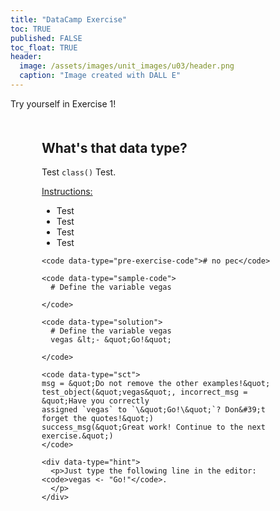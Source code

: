 ```yaml
---
title: "DataCamp Exercise"
toc: TRUE
published: FALSE
toc_float: TRUE
header:
  image: /assets/images/unit_images/u03/header.png
  caption: "Image created with DALL E"
---
```

Try yourself in Exercise 1!

<!--more-->
<html>
<head>
  <meta charset="utf-8" />
  <title>DataCamp Light | Standalone example</title>
  <link rel='shortcut icon' type='image/x-icon' href='https://www.datacamp.com/assets/favicon.ico'/>
  <style>
    .exercise {
      margin: 50px;
    }

    [data-datacamp-exercise] {
        visibility: hidden;
      }
  </style>
  <script async src="//cdn.datacamp.com/dcl/latest/dcl-react.js.gz"></script>
</head>

<body>
<div class="exercise">
  <div class="title">
    <h2>What's that data type?</h2>
  </div>
  <p>Test <code class="language-plaintext highlighter-rouge">class()</code> Test.</p>

<p><u>Instructions:</u></p>
<ul><li>Test</li>
<li>Test</li>
<li>Test</li>
<li>Test</li></ul>

  <div data-datacamp-exercise data-lang="r" data-height="500" data-show-run-button>

    <code data-type="pre-exercise-code"># no pec</code>

    <code data-type="sample-code">
      # Define the variable vegas

    </code>

    <code data-type="solution">
      # Define the variable vegas
      vegas &lt;- &quot;Go!&quot;

    </code>

    <code data-type="sct">
    msg = &quot;Do not remove the other examples!&quot;
    test_object(&quot;vegas&quot;, incorrect_msg = &quot;Have you correctly
    assigned `vegas` to `\&quot;Go!\&quot;`? Don&#39;t forget the quotes!&quot;)
    success_msg(&quot;Great work! Continue to the next exercise.&quot;)
    </code>

    <div data-type="hint">
      <p>Just type the following line in the editor:<code>vegas <- "Go!"</code>.
      </p>
    </div>
  </div>
</div>
</body>
</html>



<!--
https://cdn.datacamp.com/dcl-react-prod/index.html#tutorial

Pre-exercise code
This code will be run before any other code. This is useful if you want to load some packages or initialize some variables beforehand.

Sample code
This code will be present in the editor when your student opens the page.

Solution
The code that you consider "correct". This will show up when the user presses the "Solution" button.

SCT code: Submission Correctness Test (SCT)
This is the code that will check if your student's code is correct or not.

<code data-type="sct">
	test_object("a")
	test_function("print")
	success_msg("Great job!")
</code>

In our example the first line checks whether the user declared the variable a and whether its value matches that of the solution code. The second line checks whether the print function is called and lastly a success message is specified that will be shown to the user when the exercise is successfully completed.

Hint
This will be shown when the student presses the “Hint” button.

&lt; stands for the less-than sign: <
&gt; stands for the greater-than sign: >
&le; stands for the less-than or equals sign: ≤
&ge; stands for the greater-than or equals sign: ≥
-->
